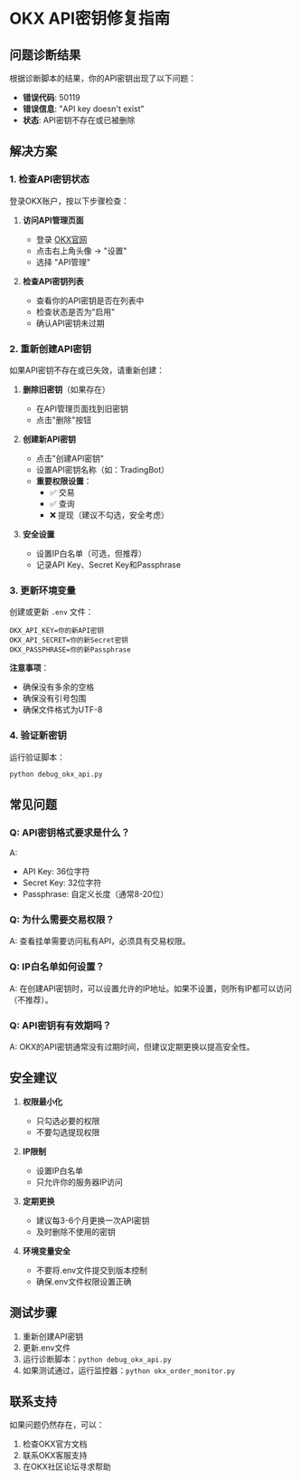 # OKX API密钥修复指南

## 问题诊断结果

根据诊断脚本的结果，你的API密钥出现了以下问题：
- **错误代码**: 50119
- **错误信息**: "API key doesn't exist"
- **状态**: API密钥不存在或已被删除

## 解决方案

### 1. 检查API密钥状态

登录OKX账户，按以下步骤检查：

1. **访问API管理页面**
   - 登录 [OKX官网](https://www.okx.com)
   - 点击右上角头像 → "设置"
   - 选择 "API管理"

2. **检查API密钥列表**
   - 查看你的API密钥是否在列表中
   - 检查状态是否为"启用"
   - 确认API密钥未过期

### 2. 重新创建API密钥

如果API密钥不存在或已失效，请重新创建：

1. **删除旧密钥**（如果存在）
   - 在API管理页面找到旧密钥
   - 点击"删除"按钮

2. **创建新API密钥**
   - 点击"创建API密钥"
   - 设置API密钥名称（如：TradingBot）
   - **重要权限设置**：
     - ✅ 交易
     - ✅ 查询
     - ❌ 提现（建议不勾选，安全考虑）

3. **安全设置**
   - 设置IP白名单（可选，但推荐）
   - 记录API Key、Secret Key和Passphrase

### 3. 更新环境变量

创建或更新 `.env` 文件：

```env
OKX_API_KEY=你的新API密钥
OKX_API_SECRET=你的新Secret密钥
OKX_PASSPHRASE=你的新Passphrase
```

**注意事项**：
- 确保没有多余的空格
- 确保没有引号包围
- 确保文件格式为UTF-8

### 4. 验证新密钥

运行验证脚本：

```bash
python debug_okx_api.py
```

## 常见问题

### Q: API密钥格式要求是什么？
A: 
- API Key: 36位字符
- Secret Key: 32位字符  
- Passphrase: 自定义长度（通常8-20位）

### Q: 为什么需要交易权限？
A: 查看挂单需要访问私有API，必须具有交易权限。

### Q: IP白名单如何设置？
A: 在创建API密钥时，可以设置允许的IP地址。如果不设置，则所有IP都可以访问（不推荐）。

### Q: API密钥有有效期吗？
A: OKX的API密钥通常没有过期时间，但建议定期更换以提高安全性。

## 安全建议

1. **权限最小化**
   - 只勾选必要的权限
   - 不要勾选提现权限

2. **IP限制**
   - 设置IP白名单
   - 只允许你的服务器IP访问

3. **定期更换**
   - 建议每3-6个月更换一次API密钥
   - 及时删除不使用的密钥

4. **环境变量安全**
   - 不要将.env文件提交到版本控制
   - 确保.env文件权限设置正确

## 测试步骤

1. 重新创建API密钥
2. 更新.env文件
3. 运行诊断脚本：`python debug_okx_api.py`
4. 如果测试通过，运行监控器：`python okx_order_monitor.py`

## 联系支持

如果问题仍然存在，可以：
1. 检查OKX官方文档
2. 联系OKX客服支持
3. 在OKX社区论坛寻求帮助 